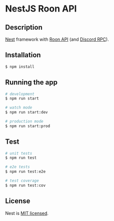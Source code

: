 # NestJS Roon API

## Description

[Nest](https://github.com/nestjs/nest) framework with [Roon API](https://github.com/RoonLabs/node-roon-api) (and [Discord RPC](https://github.com/discord/discord-rpc)).

## Installation

```bash
$ npm install
```

## Running the app

```bash
# development
$ npm run start

# watch mode
$ npm run start:dev

# production mode
$ npm run start:prod
```

## Test

```bash
# unit tests
$ npm run test

# e2e tests
$ npm run test:e2e

# test coverage
$ npm run test:cov
```

## License

Nest is [MIT licensed](LICENSE).
